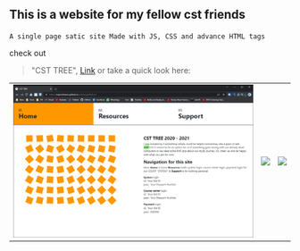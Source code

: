 ## This is a website for my fellow cst friends

    A single page satic site Made with JS, CSS and advance HTML tags

check out
> "CST TREE", [Link](https://nayemhasan.github.io/Static_Website/)
or take a quick look here:
<table>
  <tr> 
    <td><img src="https://github.com/Nayemhasan/Static_Website/blob/main/img/pics/home.png"></td>
    <td><img src="https://github.com/Nayemhasan/csttree.guthub.io/blob/main/img/pics/resources.png"></td>
    <td><img src="https://github.com/Nayemhasan/csttree.guthub.io/blob/main/img/pics/support.png"></td>
  </tr>
</table>
